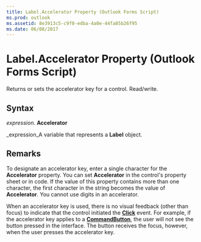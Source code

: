 ```yaml
---
title: Label.Accelerator Property (Outlook Forms Script)
ms.prod: outlook
ms.assetid: 8e3913c5-c9f0-edba-4a0e-44fa85b26f95
ms.date: 06/08/2017
---
```



# Label.Accelerator Property (Outlook Forms Script)

Returns or sets the accelerator key for a control. Read/write.


## Syntax

 _expression_. **Accelerator**

 _expression_A variable that represents a  **Label** object.


## Remarks

To designate an accelerator key, enter a single character for the  **Accelerator** property. You can set **Accelerator** in the control's property sheet or in code. If the value of this property contains more than one character, the first character in the string becomes the value of **Accelerator**. You cannot use digits in an accelerator.

When an accelerator key is used, there is no visual feedback (other than focus) to indicate that the control initiated the  **[Click](label-click-event-outlook-forms-script.md)** event. For example, if the accelerator key applies to a **[CommandButton](commandbutton-object-outlook-forms-script.md)**, the user will not see the button pressed in the interface. The button receives the focus, however, when the user presses the accelerator key.


